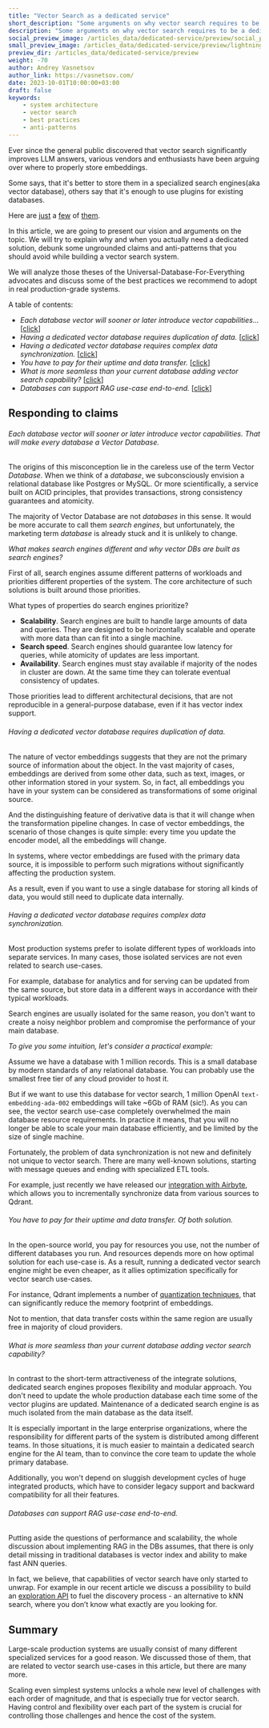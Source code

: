 ```yaml
---
title: "Vector Search as a dedicated service"
short_description: "Some arguments on why vector search requires to be a dedicated service"
description: "Some arguments on why vector search requires to be a dedicated service"
social_preview_image: /articles_data/dedicated-service/preview/social_preview.jpg
small_preview_image: /articles_data/dedicated-service/preview/lightning.svg
preview_dir: /articles_data/dedicated-service/preview
weight: -70
author: Andrey Vasnetsov
author_link: https://vasnetsov.com/
date: 2023-10-01T10:00:00+03:00
draft: false
keywords:
    - system architecture
    - vector search
    - best practices
    - anti-patterns
---
```



Ever since the general public discovered that vector search significantly improves LLM answers,
various vendors and enthusiasts have been arguing over where to properly store embeddings.

Some says, that it's better to store them in a specialized search engines(aka vector database), others say that it's enough to use plugins for existing databases.

Here are [just](https://nextword.substack.com/p/vector-database-is-not-a-separate) a [few](https://stackoverflow.blog/2023/09/20/do-you-need-a-specialized-vector-database-to-implement-vector-search-well/) of [them](https://www.singlestore.com/blog/why-your-vector-database-should-not-be-a-vector-database/).


In this article, we are going to present our vision and arguments on the topic.
We will try to explain why and when you actually need a dedicated solution, debunk some ungrounded claims and anti-patterns that you should avoid while building a vector search system.

We will analyze those theses of the Universal-Database-For-Everything advocates and discuss some of the best practices we recommend to adopt in real production-grade systems. 

A table of contents:

* *Each database vector will sooner or later introduce vector capabilities...* [[click](#each-database-vector-will-sooner-or-later-introduce-vector-capabilities-that-will-make-every-database-a-vector-database)]
* *Having a dedicated vector database requires duplication of data.* [[click](#having-a-dedicated-vector-database-requires-duplication-of-data)]
* *Having a dedicated vector database requires complex data synchronization.* [[click](#having-a-dedicated-vector-database-requires-complex-data-synchronization)]
* *You have to pay for their uptime and data transfer.* [[click](#you-have-to-pay-for-their-uptime-and-data-transfer-of-both-solution)]
* *What is more seamless than your current database adding vector search capability?* [[click](#what-is-more-seamless-than-your-current-database-adding-vector-search-capability)]
* *Databases can support RAG use-case end-to-end.* [[click](#databases-can-support-rag-use-case-end-to-end)]


## Responding to claims

###### Each database vector will sooner or later introduce vector capabilities. That will make every database a Vector Database.


The origins of this misconception lie in the careless use of the term Vector *Database*.
When we think of a *database*, we subconsciously envision a relational database like Postgres or MySQL.
Or more scientifically, a service built on ACID principles, that provides transactions, strong consistency guarantees and atomicity.

The majority of Vector Database are not *databases* in this sense.
It would be more accurate to call them *search engines*, but unfortunately, the marketing term *database* is already stuck and it is unlikely to change.


*What makes search engines different and why vector DBs are built as search engines?*

First of all, search engines assume different patterns of workloads and priorities different properties of the system. The core architecture of such solutions is built around those priorities.

What types of properties do search engines prioritize?

* **Scalability**. Search engines are built to handle large amounts of data and queries. They are designed to be horizontally scalable and operate with more data than can fit into a single machine.
* **Search speed**. Search engines should guarantee low latency for queries, while atomicity of updates are less important.
* **Availability**. Search engines must stay available if majority of the nodes in cluster are down. At the same time they can tolerate eventual consistency of updates.

Those priorities lead to different architectural decisions, that are not reproducible in a general-purpose database, even if it has vector index support.


###### Having a dedicated vector database requires duplication of data.

The nature of vector embeddings suggests that they are not the primary source of information about the object.
In the vast majority of cases, embeddings are derived from some other data, such as text, images, or other information stored in your system. So, in fact, all embeddings you have in your system can be considered as transformations of some original source.

And the distinguishing feature of derivative data is that it will change when the transformation pipeline changes. 
In case of vector embeddings, the scenario of those changes is quite simple: every time you update the encoder model, all the embeddings will change.

In systems, where vector embeddings are fused with the primary data source, it is impossible to perform such migrations without significantly affecting the production system.

As a result, even if you want to use a single database for storing all kinds of data, you would still need to duplicate data internally.

###### Having a dedicated vector database requires complex data synchronization.

Most production systems prefer to isolate different types of workloads into separate services.
In many cases, those isolated services are not even related to search use-cases.

For example, database for analytics and for serving can be updated from the same source, but store data in a different ways in accordance with their typical workloads.

Search engines are usually isolated for the same reason, you don't want to create a noisy neighbor problem and compromise the performance of your main database.

*To give you some intuition, let's consider a practical example:*

Assume we have a database with 1 million records.
This is a small database by modern standards of any relational database.
You can probably use the smallest free tier of any cloud provider to host it.

But if we want to use this database for vector search, 1 million OpenAI `text-embedding-ada-002` embeddings will take ~6Gb of RAM (sic!).
As you can see, the vector search use-case completely overwhelmed the main database resource requirements.
In practice it means, that you will no longer be able to scale your main database efficiently, and be limited by the size of single machine.

Fortunately, the problem of data synchronization is not new and definitely not unique to vector search.
There are many well-known solutions, starting with message queues and ending with specialized ETL tools.

For example, just recently we have released our [integration with Airbyte](/documentation/integrations/airbyte/), which allows you to incrementally synchronize data from various sources to Qdrant.

###### You have to pay for their uptime and data transfer. Of both solution.

In the open-source world, you pay for resources you use, not the number of different databases you run.
And resources depends more on how optimal solution for each use-case is.
As a result, running a dedicated vector search engine might be even cheaper, as it allies optimization specifically for vector search use-cases.

For instance, Qdrant implements a number of [quantization techniques](documentation/guides/quantization/), that can significantly reduce the memory footprint of embeddings.

Not to mention, that data transfer costs within the same region are usually free in majority of cloud providers.


###### What is more seamless than your current database adding vector search capability?


In contrast to the short-term attractiveness of the integrate solutions, dedicated search engines proposes flexibility and modular approach.
You don't need to update the whole production database each time some of the vector plugins are updated.
Maintenance of a dedicated search engine is as much isolated from the main database as the data itself.

It is especially important in the large enterprise organizations, where the responsibility for different parts of the system is distributed among different teams.
In those situations, it is much easier to maintain a dedicated search engine for the AI team, than to convince the core team to update the whole primary database.

Additionally, you won't depend on sluggish development cycles of huge integrated products, which have to consider legacy support and backward compatibility for all their features.


###### Databases can support RAG use-case end-to-end.

Putting aside the questions of performance and scalability, the whole discussion about implementing RAG in the DBs assumes, that there is only detail missing in traditional databases is vector index and ability to make fast ANN queries.

In fact, we believe, that capabilities of vector search have only started to unwrap.
For example in our recent article we discuss a possibility to build an [exploration API](/articles/vector-similarity-beyond-search/) to fuel the discovery process - an alternative to kNN search, where you don’t know what exactly are you looking for.


## Summary

Large-scale production systems are usually consist of many different specialized services for a good reason.
We discussed those of them, that are related to vector search use-cases in this article, but there are many more.

Scaling even simplest systems unlocks a whole new level of challenges with each order of magnitude, and that is especially true for vector search.
Having control and flexibility over each part of the system is crucial for controlling those challenges and hence the cost of the system.